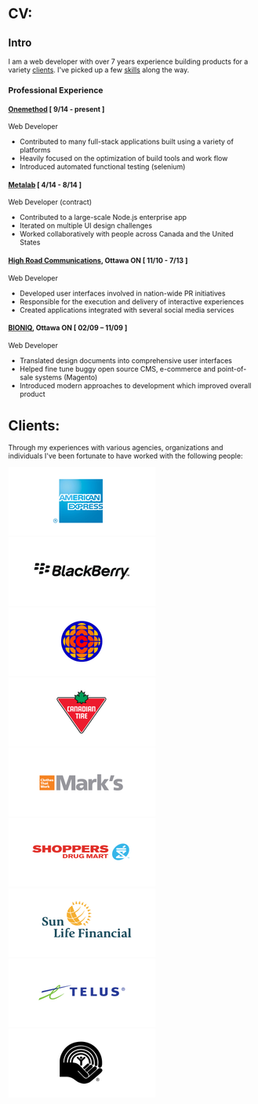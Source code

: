 # CV:

## Intro

I am a web developer with over 7 years experience building products for a variety <a data-to='clients' href='#'>clients</a>. I've picked up a few <a data-to='skills' href='#'>skills</a> along the way.

### Professional Experience

#### <a href='http://onemethod.com/'>Onemethod</a> [ 9/14 - present ]
<div class='indent'>
  <span>Web Developer</span>
  <ul>
    <li>Contributed to many full-stack applications built using a variety of platforms</li>
    <li>Heavily focused on the optimization of build tools and work flow</li>
    <li>Introduced automated functional testing (selenium)</li>
  </ul>
</div>

#### <a href='http://metalab.co'>Metalab</a> [ 4/14 - 8/14 ]
<div class='indent'>
  <span>Web Developer (contract)</span>
  <ul>
    <li>Contributed to a large-scale Node.js enterprise app</li>
    <li>Iterated on multiple UI design challenges</li>
    <li>Worked collaboratively with people across Canada and the United States</li>
  </ul>
</div>

#### <a href='http://highroad.com'>High Road Communications</a>, Ottawa ON [ 11/10 - 7/13 ]
<div class='indent'>
  <span>Web Developer</span>
  <ul>
    <li>Developed user interfaces involved in nation-wide PR initiatives</li>
    <li>Responsible for the execution and delivery of interactive experiences</li>
    <li>Created applications integrated with several social media services</li>
  </ul>
</div>

#### <a href='http://bioniq.ca'>BIONIQ</a>, Ottawa ON [ 02/09 – 11/09 ]
<div class='indent'>
  <span>Web Developer</span>
  <ul>
    <li>Translated design documents into comprehensive user interfaces</li>
    <li>Helped fine tune buggy open source CMS, e-commerce and point-of-sale systems (Magento)</li>
    <li>Introduced modern approaches to development which improved overall product</li>
  </ul>
</div>

<h1 class='clients'>Clients:</h1>

Through my experiences with various agencies, organizations and individuals I've been fortunate to have worked with the following people:

<div class='gallery'>
  <div>
    <img src='img/ae.png' />
  </div>
  <div>
    <img src='img/bb.png' />
  </div>
  <div>
    <img src='img/cbc.png' />
  </div>
  <div>
    <img src='img/ct.png' />
  </div>
  <div>
    <img src='img/marks.png' />
  </div>
  <div>
    <img src='img/sd.png' />
  </div>
  <div>
    <img src='img/slf.png' />
  </div>
  <div>
    <img src='img/telus.png' />
  </div>
  <div>
    <img src='img/uw.png' />
  </div>
</div>
